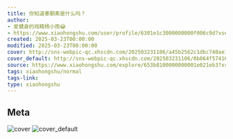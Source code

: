 ```yaml
---
title: 你知道睾酮素是什么吗？
author:
- 爱健身的戏精杨小雨😂
- https://www.xiaohongshu.com/user/profile/6301e1c3000000000f006c9d?xsec_token=undefined
created: 2025-03-23T00:00:00
modified: 2025-03-23T00:00:00
cover: http://sns-webpic-qc.xhscdn.com/202503231106/a45b2562c1dbc740ae1ba7a47b1a05f4/spectrum/1040g0k030qnos8d30g005oo1s71jor4tp1kbcu0!nc_n_webp_prv_1
cover_default: http://sns-webpic-qc.xhscdn.com/202503231106/0b864f57416aef36d2fe60707495b4a1/spectrum/1040g0k030qnos8d30g005oo1s71jor4tp1kbcu0!nc_n_webp_mw_1
source: https://www.xiaohongshu.com/explore/653b8100000000001e021eb3?xsec_token=AB6f9DBRrPcNv_4Dc4Tc9uEi4_w5F6rQaDFq1U2HzG-xo=
tags: xiaohongshu/normal
tags-link:
type: xiaohongshu
---
```


## Meta

![cover](http://sns-webpic-qc.xhscdn.com/202503231106/a45b2562c1dbc740ae1ba7a47b1a05f4/spectrum/1040g0k030qnos8d30g005oo1s71jor4tp1kbcu0!nc_n_webp_prv_1)
![cover_default](http://sns-webpic-qc.xhscdn.com/202503231106/0b864f57416aef36d2fe60707495b4a1/spectrum/1040g0k030qnos8d30g005oo1s71jor4tp1kbcu0!nc_n_webp_mw_1)
